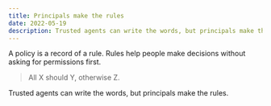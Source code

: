 ```yaml
---
title: Principals make the rules
date: 2022-05-19
description: Trusted agents can write the words, but principals make the rules.
---
```


A policy is a record of a rule. Rules help people make decisions without asking for permissions first.

> All X should Y, otherwise Z.

Trusted agents can write the words, but principals make the rules.
